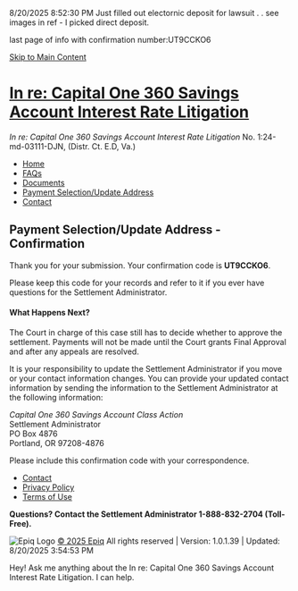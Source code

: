8/20/2025 8:52:30 PM
Just filled out electornic deposit for lawsuit . . see images in ref - I picked direct deposit.

last page of info with confirmation number:UT9CCKO6


[Skip to Main Content](https://capitalone360savingsaccountlitigation.com/Claim/Confirmation#content)

# [In re: Capital One 360 Savings Account Interest Rate Litigation](https://capitalone360savingsaccountlitigation.com/)

_In re: Capital One 360 Savings Account Interest Rate Litigation_ No. 1:24-md-03111-DJN, (Distr. Ct. E.D, Va.)

- [Home](https://capitalone360savingsaccountlitigation.com/)
- [FAQs](https://capitalone360savingsaccountlitigation.com/Home/FAQ)
- [Documents](https://capitalone360savingsaccountlitigation.com/Home/Documents)
- [Payment Selection/Update Address](https://capitalone360savingsaccountlitigation.com/Login)
- [Contact](https://capitalone360savingsaccountlitigation.com/Home/Contact)

## Payment Selection/Update Address - Confirmation

Thank you for your submission. Your confirmation code is **UT9CCKO6**.

Please keep this code for your records and refer to it if you ever have questions for the Settlement Administrator.

  

#### What Happens Next?

The Court in charge of this case still has to decide whether to approve the settlement. Payments will not be made until the Court grants Final Approval and after any appeals are resolved.

It is your responsibility to update the Settlement Administrator if you move or your contact information changes. You can provide your updated contact information by sending the information to the Settlement Administrator at the following information:

_Capital One 360 Savings Account Class Action_  
Settlement Administrator  
PO Box 4876  
Portland, OR 97208-4876

Please include this confirmation code with your correspondence.

- [Contact](https://capitalone360savingsaccountlitigation.com/Home/Contact)
- [Privacy Policy](https://www.epiqglobal.com/en-us/general/eca-privacy-policy)
- [Terms of Use](http://www.epiqglobal.com/terms-of-use)

**Questions? Contact the Settlement Administrator 1-888-832-2704 (Toll-Free).**

![Epiq Logo](https://capitalone360savingsaccountlitigation.com/Content/Images/epiqLogo.png) [© 2025 Epiq](http://www.epiqglobal.com/) All rights reserved | Version: 1.0.1.39 | Updated: 8/20/2025 3:54:53 PM

Hey! Ask me anything about the In re: Capital One 360 Savings Account Interest Rate Litigation. I can help.